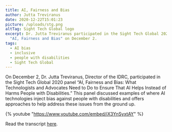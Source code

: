 ```yaml
---
title: AI, Fairness and Bias
author: Jutta Treviranus
date: 2020-12-22T15:01:23
picture: /uploads/stg.png
altTag: Sight Tech Global logo
excerpt: Dr. Jutta Treviranus participated in the Sight Tech Global 2020 panel
  "AI, Fairness and Bias" on December 2.
tags:
  - AI bias
  - inclusive
  - people with disabilities
  - Sight Tech Global
---
```

On December 2, Dr. Jutta Treviranus, Director of the IDRC, participated in the Sight Tech Global 2020 panel “AI, Fairness and Bias: What Technologists and Advocates Need to Do to Ensure That AI Helps Instead of Harms People with Disabilities.” This panel discussed examples of where AI technologies inject bias against people with disabilities and offers approaches to help address these issues from the ground up.

{% youtube "https://www.youtube.com/embed/iX3YnSyxtAY" %}

Read the transcript [here](https://sighttechglobal.com/session/ai-fairness-and-bias-what-technologists-and-advocates-need-to-do-to-ensure-that-ai-helps-instead-of-harms-people-with-disabilities/).
